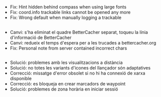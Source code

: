 ##
- Fix: Hint hidden behind compass when using large fonts
- Fix: coord.info trackable links cannot be opened any more
- Fix: Wrong default when manually logging a trackable

##
- Canvi: s'ha eliminat el quadre BetterCacher separat, toqueu la línia d'informació de BetterCacher
- Canvi: redueix el temps d'espera per a les trucades a bettercacher.org
- Fix: Personal note from server contained incorrect chars

##
- Solució: problemes amb les visualitzacions a distància
- Solució: no totes les variants d'icones del llançador són adaptatives
- Correcció: missatge d'error obsolet si no hi ha connexió de xarxa disponible
- Correcció: es bloqueja en crear marcadors de waypoint
- Solució: problemes de zona horària en iniciar sessió

